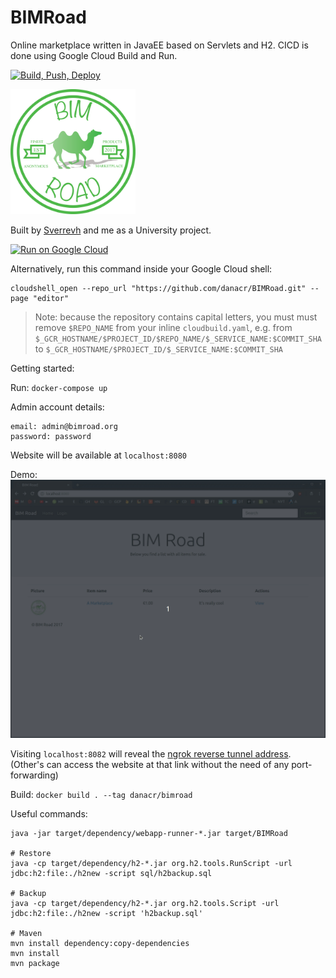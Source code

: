 # BIMRoad

Online marketplace written in JavaEE based on Servlets and H2. CICD is done using Google Cloud Build and Run.

[![Build, Push, Deploy](https://github.com/danacr/BIMRoad/actions/workflows/workflow.yml/badge.svg)](https://github.com/danacr/BIMRoad/actions/workflows/workflow.yml)

<img src="https://github.com/danacr/BIMRoad/blob/master/src/main/webapp/Logo.png" alt="logo" width="200"/>

Built by [Sverrevh](https://github.com/sverrevh) and me as a University project.

[![Run on Google Cloud](https://deploy.cloud.run/button.svg)](https://deploy.cloud.run/?git_repo=https://github.com/danacr/BIMRoad.git)

Alternatively, run this command inside your Google Cloud shell:

```
cloudshell_open --repo_url "https://github.com/danacr/BIMRoad.git" --page "editor"
```

> Note: because the repository contains capital letters, you must must remove `$REPO_NAME` from your inline `cloudbuild.yaml`, e.g.
> from `$_GCR_HOSTNAME/$PROJECT_ID/$REPO_NAME/$_SERVICE_NAME:$COMMIT_SHA` to `$_GCR_HOSTNAME/$PROJECT_ID/$_SERVICE_NAME:$COMMIT_SHA`

Getting started:

Run: `docker-compose up`

Admin account details:

```
email: admin@bimroad.org
password: password
```

Website will be available at `localhost:8080`

Demo:
![](gifs/demo.gif)

Visiting `localhost:8082` will reveal the [ngrok reverse tunnel address](https://ngrok.com/). (Other's can access the website at that link without the need of any port-forwarding)

Build: `docker build . --tag danacr/bimroad`

Useful commands:

```
java -jar target/dependency/webapp-runner-*.jar target/BIMRoad

# Restore
java -cp target/dependency/h2-*.jar org.h2.tools.RunScript -url jdbc:h2:file:./h2new -script sql/h2backup.sql

# Backup
java -cp target/dependency/h2-*.jar org.h2.tools.Script -url jdbc:h2:file:./h2new -script 'h2backup.sql'

# Maven
mvn install dependency:copy-dependencies
mvn install
mvn package
```
